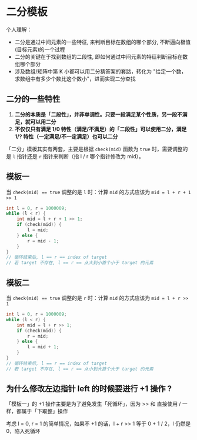 # 二分模板

个人理解：
- 二分是通过中间元素的一些特征, 来判断目标在数组的哪个部分, 不断逼向极值(目标元素)的一个过程
- 二分的关键在于找到数组的二段性, 即如何通过中间元素的特征判断目标在数组哪个部分
- 涉及数组/矩阵中第 K 小都可以用二分猜答案的套路，转化为 "给定一个数，求数组中有多少个数比这个数小"，进而实现二分查找

## 二分的一些特性
1. **二分的本质是「二段性」，并非单调性。只要一段满足某个性质，另一段不满足，就可以用二分**
2. **不仅仅只有满足 1/0 特性（满足/不满足）的「二段性」可以使用二分，满足 1/? 特性（一定满足/不一定满足）也可以二分**

「二分」模板其实有两套，主要是根据 `check(mid)` 函数为 `true` 时，需要调整的是 `l` 指针还是 `r` 指针来判断（指 l / r 哪个指针修改为 mid）。

## 模板一
当 `check(mid) == true` 调整的是 `l` 时：计算 `mid` 的方式应该为 `mid = l + r + 1 >> 1`
```cpp
int l = 0, r = 1000009;
while (l < r) {
    int mid = l + r + 1 >> 1;
    if (check(mid)) {
        l = mid;
    } else {
        r = mid - 1;
    }
}
// 循环结束后, l == r == index of target
// 若 target 不存在, l == r == 从大到小首个小于 target 的元素
```

## 模板二
当 `check(mid) == true` 调整的是 `r` 时：计算 `mid` 的方式应该为 `mid = l + r >> 1`
```cpp
int l = 0, r = 1000009;
while (l < r) {
    int mid = l + r >> 1;
    if (check(mid)) {
        r = mid;
    } else {
        l = mid + 1;
    }
}
// 循环结束后, l == r == index of target
// 若 target 不存在, l == r == 从小到大首个大于 target 的元素
```

## 为什么修改左边指针 left 的时候要进行 +1 操作 ?

「模板一」的 +1 操作主要是为了避免发生「死循环」，因为 >> 和 直接使用 / 一样，都属于「下取整」操作

考虑 l = 0, r = 1 的简单情况，如果不 +1 的话，l + r >> 1 等于 0 + 1 / 2，l 仍然是 0，陷入死循环

